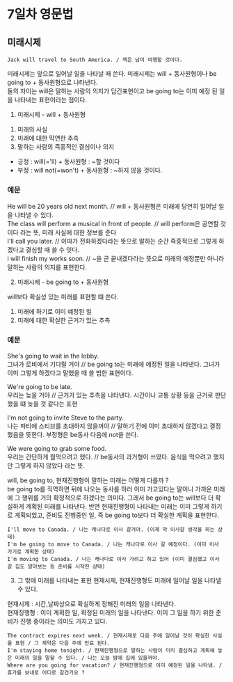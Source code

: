 # 7일차 영문법

## 미래시제

```
Jack will travel to South America. / 잭은 남미 여행할 것이다.
```

미래시제는 앞으로 일어날 일을 나타날 때 쓴다. 미래시제는 will + 동사원형이나 be going to + 동사원형으로 나타낸다.  
둘의 차이는 will은 말하는 사람의 의지가 담긴표현이고 be going to는 이미 예정 된 일을 나타내는 표현이라는 점이다.

1. 미래시제 - will + 동사원형

1) 미래의 사실
2) 미래에 대한 막연한 추측
3) 말하는 사람의 즉흥적인 결심이나 의지

-   긍정 : will(='ll) + 동사원형 : ~할 것이다
-   부정 : will not(=won't) + 동사원형 : ~하지 않을 것이다.

### 예문

He will be 20 years old next month. // will + 동사원형은 미래에 당연히 일어날 일을 나타낼 수 있다.  
The class will perform a musical in front of people. // will perform은 공연할 것이다 라는 뜻, 미래 사실에 대한 정보를 준다  
I'll call you later. // 이따가 전화하겠다라는 뜻으로 말하는 순간 즉흥적으로 그렇게 하겠다고 결심할 때 쓸 수 잇다.  
i will finish my works soon. // ~을 곧 끝내겠다라는 뜻으로 미래의 예정뿐만 아니라 말하는 사람의 의지를 표현한다.

2. 미래시제 - be going to + 동사원형

will보다 확실성 있는 미래를 표현할 떄 쓴다.

1. 미래에 하기로 이미 예정된 일
2. 미래에 대한 확실한 근거가 있는 추측

### 예문

She's going to wait in the lobby.  
그녀가 로비에서 기다릴 거야 // be going to는 미래에 예정된 일을 나타낸다. 그녀가 이미 그렇게 하겠다고 말했을 때 쓸 법한 표현이다.

We're going to be late.  
우리는 늦을 거야 // 근거가 있는 추측을 나타낸다. 시간이나 교통 상황 등을 근거로 판단했을 떄 늦을 것 같다는 표현

I'm not going to invite Steve to the party.  
나는 파티에 스티브를 초대하지 않을꺼야 // 말하기 전에 이미 초대하지 않겠다고 결정했음을 뜻한다. 부정형은 be동사 다음에 not을 쓴다.

We were going to grab some food.  
우리는 간단하게 뭘먹으려고 했다. // be동사의 과거형이 쓰였다. 음식을 먹으려고 했지만 그렇게 하지 않았다 라는 뜻.

will, be going to, 현재진행형이 말하는 미래는 어떻게 다를까 ?  
be going to를 직역하면 뒤에 나오는 동사를 하러 이미 가고있다는 말이니 가까운 미래에 그 행위를 거의 확정적으로 하겠다는 의미다. 그래서 be going to는 will보다 더 확실하게 계획된 미래를 나타낸다. 반면 현재진행형이 나타내는 미래는 이미 그렇게 하기로 계획되었고, 준비도 진행중인 일, 즉 be going to보다 더 확실한 계획을 표현한다.

```
I'll move to Canada. / 나는 캐나다로 이사 갈거야. (이제 막 이사갈 생각을 하는 상태)
I'm be going to move to Canada. / 나는 캐나다로 이사 갈 예정이다. (이미 이사 가기로 계획한 상태)
I'm moving to Canada. / 나는 캐나다로 이사 가려고 하고 있어 (이미 결심했고 이사 갈 집도 알아보는 등 준비를 시작한 상태)
```

3. 그 밖에 미래를 나타내는 표현
   현재시제, 현재진행형도 미래에 일어날 일을 나타낼 수 있다.

현재시제 : 시간,날짜상으로 확실하게 정해진 미래의 일을 나타낸다.  
현재징행형 : 이미 계획한 일, 확정된 미래의 일을 나타낸다. 이미 그 일을 하기 위한 준비가 진행 중이라는 의미도 가지고 있다.

```
The contract expires next week. / 현재시제로 다음 주에 일어날 것이 확실한 사실을 표현 / 그 계약은 다음 주에 만료 된다.
I'm staying home tonight. / 현재진행형으로 말하는 사람이 미리 결심하고 계획해 놓은 미래의 일을 말할 수 있다. / 나는 오늘 밤에 집에 있을꺼야.
Where are you going for vacation? / 현재진행형으로 이미 예정된 일을 나타냄. / 휴가를 보내로 어디로 갈건가요 ?
```
